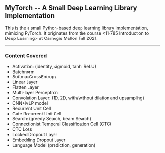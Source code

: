 ## MyTorch -- A Small Deep Learning Library Implementation

This is the a small Python-based deep learning library implementation, mimicing PyTorch. It originates from the course <11-785 Introduction to Deep Learning> at Carnegie Mellon Fall 2021.

---

### Content Covered

+ Activation: (identity, sigmoid, tanh, ReLU)
+ Batchnorm
+ SoftmaxCrossEntropy
+ Linear Layer
+ Flatten Layer
+ Multi-layer Perceptron
+ Convolution Layer: (1D, 2D, with/without dilation and upsampling)
+ CNN+MLP model
+ Recurrent Unit Cell
+ Gate Recurrent Unit Cell
+ Search: (greedy Search, beam Search)
+ Connectionist Temporal Classification Cell (CTC)
+ CTC Loss
+ Locked Dropout Layer
+ Embedding Dropout Layer
+ Language Model (prediction, generation)


